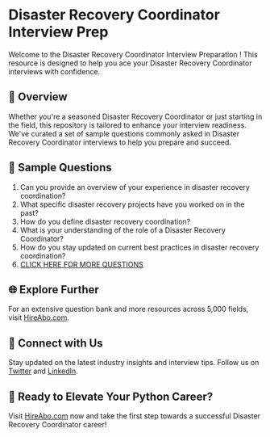 # Disaster Recovery Coordinator Interview Prep

Welcome to the Disaster Recovery Coordinator Interview Preparation ! This resource is designed to help you ace your Disaster Recovery Coordinator interviews with confidence.

## 🚀 Overview

Whether you're a seasoned Disaster Recovery Coordinator or just starting in the field, this repository is tailored to enhance your interview readiness. We've curated a set of sample questions commonly asked in Disaster Recovery Coordinator interviews to help you prepare and succeed.

## 📝 Sample Questions

1. Can you provide an overview of your experience in disaster recovery coordination?
2. What specific disaster recovery projects have you worked on in the past?
3. How do you define disaster recovery coordination?
4. What is your understanding of the role of a Disaster Recovery Coordinator?
5. How do you stay updated on current best practices in disaster recovery coordination?
6. [CLICK HERE FOR MORE QUESTIONS](https://hireabo.com/job/17_4_1/Disaster%20Recovery%20Coordinator)

## 🌐 Explore Further

For an extensive question bank and more resources across 5,000 fields, visit [HireAbo.com](https://www.hireabo.com).

## 📱 Connect with Us

Stay updated on the latest industry insights and interview tips. Follow us on [Twitter](https://twitter.com/hireabo) and [LinkedIn](https://www.linkedin.com/in/hire-abo-3609972a8/).

## 🚀 Ready to Elevate Your Python Career?

Visit [HireAbo.com](https://www.hireabo.com) now and take the first step towards a successful Disaster Recovery Coordinator career!